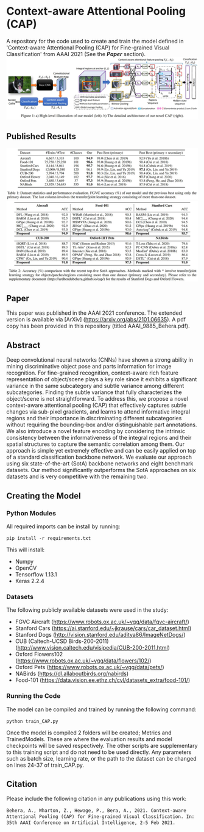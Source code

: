 # Context-aware Attentional Pooling (CAP)
A repository for the code used to create and train the model defined in 'Context-aware Attentional Pooling (CAP) for Fine-grained Visual Classification' from AAAI 2021 (See the ___Paper___ section).
<kbd>![AFLW validation results](doc/Figure_1.JPG?raw=true)</kbd>

## Published Results
<kbd>![AFLW validation results](doc/Table_1.JPG?raw=true)</kbd>
<kbd>![AFLW validation results](doc/Table_2.JPG?raw=true)</kbd>

## Paper
This paper was published in the AAAI 2021 conference. The extended version is available via [ArXiv] (https://arxiv.org/abs/2101.06635). A pdf copy has been provided in this repository (titled AAAI_9885_Behera.pdf).

## Abstract
Deep convolutional neural networks (CNNs) have shown a strong ability in mining discriminative object pose and parts information for image recognition. For fine-grained recognition, context-aware rich feature representation of object/scene plays a key role since it exhibits a significant variance in the same subcategory and subtle variance among different subcategories. Finding the subtle variance that fully characterizes the object/scene is not straightforward. To address this, we propose a novel context-aware attentional pooling (CAP) that effectively captures subtle changes via sub-pixel gradients, and learns to attend informative integral regions and their importance in discriminating different subcategories without requiring the bounding-box and/or distinguishable part annotations. We also introduce a novel feature encoding by considering the intrinsic consistency between the informativeness of the integral regions and their spatial structures to capture the semantic correlation among them. Our approach is simple yet extremely effective and can be easily applied on top of a standard classification backbone network. We evaluate our approach using six state-of-the-art (SotA) backbone networks and eight benchmark datasets. Our method significantly outperforms the SotA approaches on six datasets and is very competitive with the remaining two.

## Creating the Model
### Python Modules
All required imports can be install by running:
```
pip install -r requirements.txt
```
This will install:
* Numpy
* OpenCV
* Tensorflow 1.13.1
* Keras 2.2.4

### Datasets
The following publicly available datasets were used in the study:
* FGVC Aircraft (https://www.robots.ox.ac.uk/~vgg/data/fgvc-aircraft/)
* Stanford Cars (https://ai.stanford.edu/~jkrause/cars/car_dataset.html)
* Stanford Dogs (http://vision.stanford.edu/aditya86/ImageNetDogs/)
* CUB (Caltech-UCSD Birds-200-2011) (http://www.vision.caltech.edu/visipedia/CUB-200-2011.html)
* Oxford Flowers102 (https://www.robots.ox.ac.uk/~vgg/data/flowers/102/)
* Oxford Pets (https://www.robots.ox.ac.uk/~vgg/data/pets/)
* NABirds (https://dl.allaboutbirds.org/nabirds)
* Food-101 (https://data.vision.ee.ethz.ch/cvl/datasets_extra/food-101/)

### Running the Code
The model can be compiled and trained by running the following command:
```
python train_CAP.py
```
Once the model is compiled 2 folders will be created; Metrics and TrainedModels. These are where the evaluation results and model checkpoints will be saved respectively. The other scripts are supplementary to this training script and do not need to be used directly.
Any parameters such as batch size, learning rate, or the path to the dataset can be changed on lines 24-37 of train_CAP.py.

## Citation
Please include the following citation in any publications using this work:
```
Behera, A., Wharton, Z., Hewage, P., Bera, A., 2021. Context-aware Attentional Pooling (CAP) for Fine-grained Visual Classification. In: 35th AAAI Conference on Artificial Intelligence, 2-5 Feb 2021.
```
